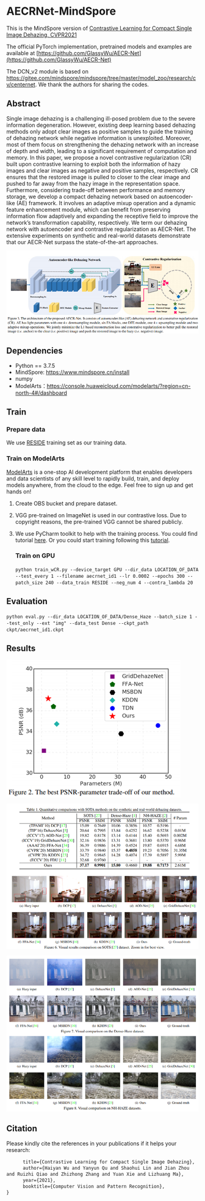 # AECRNet-MindSpore

This is the MindSpore version of [Contrastive Learning for Compact Single Image Dehazing, CVPR2021](https://arxiv.org/abs/2104.09367)

The official PyTorch implementation, pretrained models and examples are available at [https://github.com/GlassyWu/AECR-Net](https://github.com/GlassyWu/AECR-Net)

The DCN_v2 module is based on https://gitee.com/mindspore/mindspore/tree/master/model_zoo/research/cv/centernet. We thank the authors for sharing the codes. 
## Abstract

Single image dehazing is a challenging ill-posed problem due to the severe information degeneration. However, existing deep learning based dehazing methods only adopt clear images as positive samples to guide the training of dehazing network while negative information is unexploited. Moreover, most of them focus on strengthening the dehazing network with an increase of depth and width, leading to a significant requirement of computation and memory. In this paper, we propose a novel contrastive regularization (CR) built upon contrastive learning to exploit both the information of hazy images and clear images as negative and positive samples, respectively. CR ensures that the restored image is pulled to closer to the clear image and pushed to far away from the hazy image in the representation space. Furthermore, considering trade-off between performance and memory storage, we develop a compact dehazing network based on autoencoder-like (AE) framework. It involves an adaptive mixup operation and a dynamic feature enhancement module, which can benefit from preserving information flow adaptively and expanding the receptive field to improve the network’s transformation capability, respectively. We term our dehazing network with autoencoder and contrastive regularization as AECR-Net. The extensive experiments on synthetic and real-world datasets demonstrate that our AECR-Net surpass the state-of-the-art approaches.

![image-20210413200215378](https://github.com/Booooooooooo/AECRNet-MindSpore/blob/main/images/model.png)

## Dependencies

- Python == 3.7.5
- MindSpore: https://www.mindspore.cn/install
- numpy
- ModelArts：https://console.huaweicloud.com/modelarts/?region=cn-north-4#/dashboard

## Train

### Prepare data

We use [RESIDE](https://sites.google.com/view/reside-dehaze-datasets/reside-standard) training set as our training data.

### Train on ModelArts

[ModelArts](https://support.huaweicloud.com/modelarts/index.html) is a one-stop AI development platform that enables developers and data scientists of any skill level to rapidly build, train, and deploy models anywhere, from the cloud to the edge.  Feel free to sign up and get hands on!

1. Create OBS bucket and prepare dataset.

2. VGG pre-trained on ImageNet is used in our contrastive loss. Due to copyright reasons, the pre-trained VGG cannot be shared publicly. 

3. We use PyCharm toolkit to help with the training process. You could find tutorial [here](https://support.huaweicloud.com/bestpractice-modelarts/modelarts_10_0021.html). Or you could start training following this [tutorial](https://support.huaweicloud.com/bestpractice-modelarts/modelarts_10_0080.html).

   ### Train on GPU

   

   `python train_wCR.py --device_target GPU --dir_data LOCATION_OF_DATA --test_every 1 --filename aecrnet_id1 --lr 0.0002 --epochs 300 --patch_size 240 --data_train RESIDE --neg_num 4 --contra_lambda 20`

## Evaluation
`python eval.py --dir_data LOCATION_OF_DATA/Dense_Haze --batch_size 1 --test_only --ext "img" --data_test Dense --ckpt_path ckpt/aecrnet_id1.ckpt`

## Results

![image-20210413200307113](https://github.com/Booooooooooo/AECRNet-MindSpore/blob/main/images/trade-off.png)

![image-20210413200327940](https://github.com/Booooooooooo/AECRNet-MindSpore/blob/main/images/results.png)

![image-visual](https://github.com/Booooooooooo/AECRNet-MindSpore/blob/main/images/visual.png)

## Citation
Please kindly cite the references in your publications if it helps your research:
```@inproceedings{wu2021contrastive,
      title={Contrastive Learning for Compact Single Image Dehazing}, 
      author={Haiyan Wu and Yanyun Qu and Shaohui Lin and Jian Zhou and Ruizhi Qiao and Zhizhong Zhang and Yuan Xie and Lizhuang Ma},
      year={2021},
      booktitle={Computer Vision and Pattern Recognition},
}
